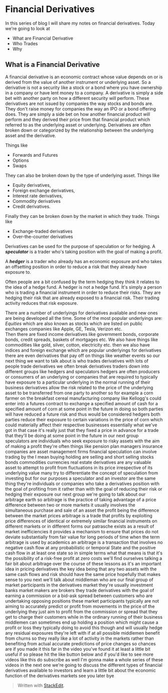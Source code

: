 
# Financial Derivatives
In this series of blog I will share my notes on financial derivatives. Today we're going to look at

 - What are Financial Derivative
 - Who Trades
 - Why

## What is a Financial Derivative 
 
A financial derivative is an economic contract whose value depends on or is derived from the value of another
instrument or underlying asset. So a derivative is not a security like a stock or a bond where you have ownership in a company or have lent money to a company. A derivative is simply a side bet with another party on how a different security will perform. These derivatives are not issued by companies the way stocks and bonds are. They don't raise money for companies the way an IPO or a bond offering does. They are simply a side bet on how another financial product will perform and they derived
their price from that financial product which referred to as the underlying asset or underlying. Derivatives are often broken down or categorized by the relationship between the underlying asset and the derivative. 

Things like 

 - Forwards and Futures
 - Options
 - Swaps

They can also be broken down by the type of underlying asset. Things like 

 - Equity derivatives, 
 - Foreign exchange derivatives, 
 - Interest rate derivatives, 
 - Commodity derivatives 
 - Credit derivatives. 

Finally they can be broken down by the market in which they trade. Things like 

 - Exchange-traded derivatives
 - Over-the-counter derivatives
 
Derivatives can be used for the purpose of speculation or for hedging. 
A ***speculator*** is a trader who's taking position
with the goal of making a profit. 

A ***hedger*** is a trader who already has an economic exposure and who takes an offsetting position in order to reduce a risk that they already have exposure to.

Often people are a bit confused by the term hedging they think it relates to the idea of a hedge fund. A hedger is not a hedge fund. It's simply a person who is trading a
financial instrument in order to reduce their risks. They are hedging their risk that are already exposed to a
financial risk. Their trading activity reduces that risk exposure. 

There are a number of underlyings for derivatives available and new ones are being developed all the time.
Some of the most popular underlyings are:
*Equities* which are also known as stocks which are listed on public exchanges companies like Apple, GE, Tesla, Verizon etc.  
Then there are fixed income derivatives like government bonds, corporate bonds, credit spreads, baskets of mortgages etc. We also have things
like commodities like gold, silver, cotton,
electricity etc. then we also have indices
and foreign exchange which are popular
underlyings for derivatives there are
even derivatives that pay off on things
like weather events so our next thing we
want to talk about is who trades
derivatives with lots of people trade
derivatives we often break derivatives
traders down into different groups like
hedgers and speculators hedgers are
often producers or consumers of an
underlying or companies that are
required to typically have exposure to a
particular underlying in the normal
running of their business derivatives
allow the risk related to the price of
the underlying asset to be transferred
from one party to another
so for example a corn farmer on the
breakfast cereal manufacturing company
like Kellogg's could enter into a
futures contract to exchange a specified
amount of cash for a specified amount of
corn at some point in the future in
doing so both parties will have reduced
a future risk and thus would be
considered hedgers both parties reduce
their exposure to certain variations in
the price of corn which could materially
affect their respective businesses
essentially what we've got in that case
it's really just that they fixed a price
in advance for a trade that they'll be
doing at some point in the future in our
next group speculators are individuals
who seek exposure to risky assets with
the aim of making a profit they're often
things like pension plan managers
insurance companies are asset management
firms financial speculation can involve
trading by the I mean buying holding are
selling and short selling stocks bonds
commodities currencies real estate
derivatives are any valuable asset to
attempt to profit from fluctuations in
its price irrespective of its underlying
value many try to differentiate the
concept of speculation from investing
but for our purposes a speculator and an
investor are the same thing they're
individuals or companies who take a
derivatives position with the goal of
profiting from it rather than with the
goal of reducing their risk or hedging
their exposure our next group we're
going to talk about our arbitrage earth
so arbitrage is the practice of taking
advantage of a price difference between
two or more markets it usually involves
the simultaneous purchase and sale of an
asset the profit being the difference
between the market prices
arbitrage is a trade that profits by
exploiting price differences of
identical or extremely similar financial
instruments on different markets or in
different forms our patrasche exists as
a result of market inefficiencies it
provides a mechanism to ensure that
prices do not deviate substantially from
fair value for long periods of time when
the term arbitrage is used by academics
an arbitrage is a transaction that
involves no negative cash flow at any
probabilistic or temporal State and the
positive cash flow in at least one state
so in simple terms what that means is
that it's the possibility of a risk-free
profit at zero costs we'll find
ourselves talking a fair bit about
arbitrage over the course of these
lessons as it's an important idea in
pricing derivatives the key idea being
that any two assets with the same cash
flows and risk should have the same
price hopefully that makes sense to you
next we'll talk about middleman who are
our final group of market participants
in the derivatives market they're
usually investment banks market makers
are brokers they trade derivatives with
the goal of earning a commission or a
bid-ask spread between customers who are
undertaking opposing positions these
market participants typically are not
aiming to accurately predict or profit
from movements in the price of the
underlying they just aim to profit from
the commission or spread that they get
to charge their customers
while in the ordinary running of their
business middlemen can sometimes end up
holding a position which might cause a
profit or loss they typically doing to
avoid this though and will usually hedge
any residual exposures they're left with
if at all possible middlemen benefit
from churns so they really like a lot of
activity in the markets rather than
benefiting from actual accurate
predictions of price changes so chances
are if you made it this far in the video
you've found it at least a little bit
useful if so please hit the like button
below and if you'd like to see more
videos like this do subscribe as well
I'm gonna make a whole series of these
videos in the next one we're going to
discuss the different types of financial
derivatives available to investors and
learn a little bit about the economic
function of the derivatives markets see
you later bye

> Written with [StackEdit](https://stackedit.io/).
<!--stackedit_data:
eyJoaXN0b3J5IjpbLTY3NjYxNTQ4OCwxMTA1NjkzNzU0XX0=
-->